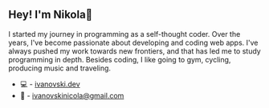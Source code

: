 ## Hey! I'm Nikola👋

I started my journey in programming as a self-thought coder. Over the years, I've become passionate about developing and coding web apps. I've always pushed my work towards new frontiers, and that has led me to study programming in depth. Besides coding, I like going to gym, cycling, producing music and traveling.

* 💻 - [ivanovski.dev](ivanovski.dev)
* :speech_balloon: - ivanovskinicola@gmail.com


<!--
**nikola-ivanovski/nikola-ivanovski** is a ✨ _special_ ✨ repository because its `README.md` (this file) appears on your GitHub profile.

Here are some ideas to get you started:

- 🔭 I’m currently working on ...
- 🌱 I’m currently learning ...
- 👯 I’m looking to collaborate on ...
- 🤔 I’m looking for help with ...
- 💬 Ask me about ...
- 📫 How to reach me: ...
- 😄 Pronouns: ...
- ⚡ Fun fact: ...
-->
